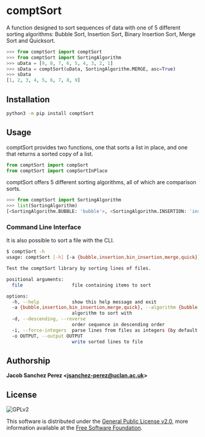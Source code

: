 # comptSort

A function designed to sort sequences of data with one of 5 different sorting algorithms: Bubble Sort, Insertion Sort, Binary Insertion Sort, Merge Sort and Quicksort.

```python
>>> from comptSort import comptSort
>>> from comptSort import SortingAlgorithm
>>> uData = [9, 8, 7, 6, 5, 4, 3, 2, 1]
>>> sData = comptSort(uData, SortingAlgorithm.MERGE, asc=True)
>>> sData
[1, 2, 3, 4, 5, 6, 7, 8, 9]

```


## Installation

```bash
python3 -m pip install comptSort
```





## Usage

comptSort provides two functions, one that sorts a list in place, and one that returns a sorted copy of a list.

```python
from comptSort import compSort
from comptSort import compSortInPlace
```



comptSort offers 5 different sorting algorithms, all of which are comparison sorts.

```python
>>> from comptSort import SortingAlgorithm
>>> list(SortingAlgorithm)
[<SortingAlgorithm.BUBBLE: 'bubble'>, <SortingAlgorithm.INSERTION: 'insertion'>, <SortingAlgorithm.BIN_INSERTION: 'bin_insertion'>, <SortingAlgorithm.MERGE: 'merge'>, <SortingAlgorithm.QUICK: 'quick'>]
```



### Command Line Interface

It is also possible to sort a file with the CLI.

```bash
$ comptSort -h
usage: comptSort [-h] [-a {bubble,insertion,bin_insertion,merge,quick}] [-d] [-i] [-o OUTPUT] file

Test the comptSort library by sorting lines of files.

positional arguments:
  file                  file containing items to sort

options:
  -h, --help            show this help message and exit
  -a {bubble,insertion,bin_insertion,merge,quick}, --algorithm {bubble,insertion,bin_insertion,merge,quick}
                        algorithm to sort with
  -d, --descending, --reverse
                        order sequence in descending order
  -i, --force-integers  parse lines from files as integers (by default strings)
  -o OUTPUT, --output OUTPUT
                        write sorted lines to file
```



## Authorship

**Jacob Sanchez Perez \<jsanchez-perez@uclan.ac.uk>**



## License

![GPLv2][license-badge]

This software is distributed under the [General Public License v2.0][license], more information available at the [Free Software Foundation][gnu].








[uclan]: https://uclan.ac.uk

[license]: LICENSE "General Public License"
[gnu]: https://www.gnu.org/licenses/old-licenses/gpl-2.0.html "Free Software Foundation"

[license-badge]: https://img.shields.io/github/license/jacobszpz/comptSort
